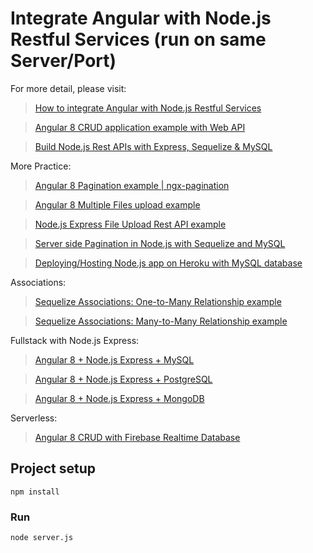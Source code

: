 # Integrate Angular with Node.js Restful Services (run on same Server/Port)

For more detail, please visit:
> [How to integrate Angular with Node.js Restful Services](https://bezkoder.com/integrate-angular-8-node-js/)

> [Angular 8 CRUD application example with Web API](https://bezkoder.com/angular-crud-app/)

> [Build Node.js Rest APIs with Express, Sequelize & MySQL](https://bezkoder.com/node-js-express-sequelize-mysql/)

More Practice:
> [Angular 8 Pagination example | ngx-pagination](https://bezkoder.com/ngx-pagination-angular-8/)

> [Angular 8 Multiple Files upload example](https://bezkoder.com/angular-multiple-files-upload/)

> [Node.js Express File Upload Rest API example](https://bezkoder.com/node-js-express-file-upload/)

> [Server side Pagination in Node.js with Sequelize and MySQL](https://bezkoder.com/node-js-sequelize-pagination-mysql/)

> [Deploying/Hosting Node.js app on Heroku with MySQL database](https://bezkoder.com/deploy-node-js-app-heroku-cleardb-mysql/)

Associations:
> [Sequelize Associations: One-to-Many Relationship example](https://bezkoder.com/sequelize-associate-one-to-many/)

> [Sequelize Associations: Many-to-Many Relationship example](https://bezkoder.com/sequelize-associate-many-to-many/)

Fullstack with Node.js Express:
> [Angular 8 + Node.js Express + MySQL](https://bezkoder.com/angular-node-express-mysql/)

> [Angular 8 + Node.js Express + PostgreSQL](https://bezkoder.com/angular-node-express-postgresql/)

> [Angular 8 + Node.js Express + MongoDB](https://bezkoder.com/angular-mongodb-node-express/)

Serverless:
> [Angular 8 CRUD with Firebase Realtime Database](https://bezkoder.com/angular-8-firebase-crud/)

## Project setup
```
npm install
```

### Run
```
node server.js
```
